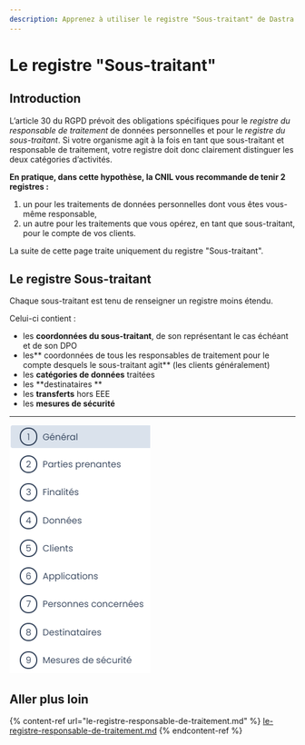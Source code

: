 ```yaml
---
description: Apprenez à utiliser le registre "Sous-traitant" de Dastra.
---
```


# Le registre "Sous-traitant"

## Introduction

L’article 30 du RGPD prévoit des obligations spécifiques pour le _registre du responsable de traitement_ de données personnelles et pour le _registre du sous-traitant_. Si votre organisme agit à la fois en tant que sous-traitant et responsable de traitement, votre registre doit donc clairement distinguer les deux catégories d’activités.

**En pratique, dans cette hypothèse, la CNIL vous recommande de tenir 2 registres :**

1. un pour les traitements de données personnelles dont vous êtes vous-même responsable,
2. un autre pour les traitements que vous opérez, en tant que sous-traitant, pour le compte de vos clients.

La suite de cette page traite uniquement du registre "Sous-traitant".

## Le registre Sous-traitant

Chaque sous-traitant est tenu de renseigner un registre moins étendu.&#x20;

Celui-ci contient :&#x20;

* les **coordonnées du sous-traitant**, de son représentant le cas échéant et de son DPO&#x20;
* les** coordonnées de tous les responsables de traitement pour le compte desquels le sous-traitant agit** (les clients généralement)
* les **catégories de données** traitées
* les **destinataires **
* les **transferts** hors EEE
* les **mesures de sécurité**

****

![Les différentes sections d'un traitement "sous-traitant" dans Dastra](<../../.gitbook/assets/image (195).png>)

## Aller plus loin

{% content-ref url="le-registre-responsable-de-traitement.md" %}
[le-registre-responsable-de-traitement.md](le-registre-responsable-de-traitement.md)
{% endcontent-ref %}
